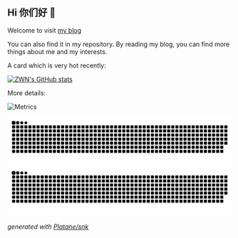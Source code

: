 ## Hi 你们好 👋

Welcome to visit [my blog](https://zwn2001.github.io/)

You can also find it in my repository. By reading my blog, you can find more things about me and my interests.

A card which is very hot recently:

[![ZWN's GitHub stats](https://github-readme-stats.vercel.app/api?username=ZWN2001)](https://github.com/anuraghazra/github-readme-stats)

More details:

![Metrics](https://metrics.lecoq.io/ZWN2001?template=classic&config.timezone=Asia%2FShanghai)

![github contribution grid snake animation](https://raw.githubusercontent.com/platane/platane/output/github-contribution-grid-snake-dark.svg#gh-dark-mode-only)![github contribution grid snake animation](https://raw.githubusercontent.com/platane/platane/output/github-contribution-grid-snake.svg#gh-light-mode-only)


_generated with [Platane/snk](https://github.com/Platane/snk)_

